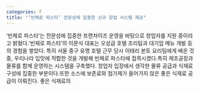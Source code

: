 ```yaml
---
categories: f
title: "‘빈체로 파스타’ 전문성에 집중한 신규 창업 시스템 제공"
---
```

‘빈체로 파스타’는 전문성에 집중한 프랜차이즈 운영을 바탕으로 창업자를 지원 중이라고 밝혔다.‘빈체로 파스타’의 이문식 대표는 오성급 호텔 조리팀과 대기업 메뉴 개발 등의 경험을 쌓았다. 특히 서울 중구 유명 호텔 근무 당시 이태리 본토 요리팀에게 배운 것 중, 우리나라 입맛에 적합한 것을 개발해 빈체로 파스타에 접목시켰다.특히 제조공장과 물류를 함께 운영하는 시스템을 구축했다. 창업자 입장에서 생각한 물류 공급과 식재료 구성에 집중한 부분이다.또한 소스에 보존료와 첨가제가 들어가지 않은 좋은 식재료 공급이 이뤄진다. 좋은 식재료의